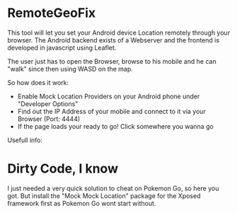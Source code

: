 # RemoteGeoFix
This tool will let you set your Android device Location remotely through your browser.
The Android backend exists of a Webserver and the frontend is developed in javascript using
Leaflet.

The user just has to open the Browser, browse to his mobile and he can "walk" since then 
using WASD on the map.

So how does it work:
* Enable Mock Location Providers on your Android phone under "Developer Options"
* Find out the IP Address of your mobile and connect to it via your Browser (Port: 4444)
* If the page loads your ready to go! Click somewhere you wanna go

Usefull info:


# Dirty Code, I know
I just needed a very quick solution to cheat on Pokemon Go, so here you got. But install the
"Mock Mock Location" package for the Xposed framework first as Pokemon Go wont start without.
